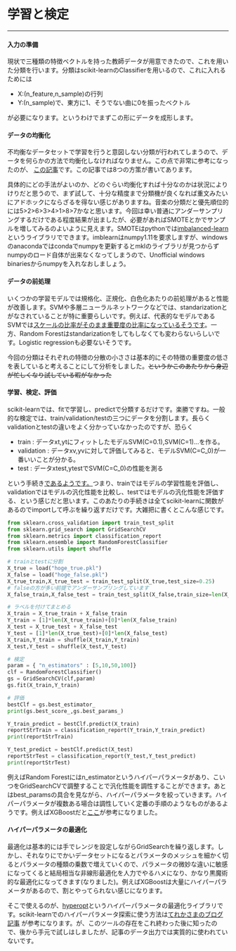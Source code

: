 # 学習と検定

---

#### 入力の準備
現状で三種類の特徴ベクトルを持った教師データが用意できたので、これを用いた分類を行います。分類はscikit-learnのClassifierを用いるので、これに入れるためには

- X:(n_feature,n_sample)の行列
- Y:(n_sample)で、東方に1、そうでない曲に0を振ったベクトル

が必要になります。というわけでまずこの形にデータを成形します。

#### データの均衡化

不均衡なデータセットで学習を行うと意図しない分類が行われてしまうので、データを何らかの方法で均衡化しなければなりません。この点で非常に参考になったのが、
[この記事](http://machinelearningmastery.com/tactics-to-combat-imbalanced-classes-in-your-machine-learning-dataset/)です。この記事では8つの方策が書いてあります。

具体的にどの手法がよいのか、どのぐらい均衡化すれば十分なのかは状況によりけりだと思うので、まず試して、十分な精度まで分類機が良くなれば重文みたいにアドホックにならざるを得ない感じがありますね。音楽の分類だと優先順位的には5>2>6>3>4>1>8>7かなと思います。今回は幸い普通にアンダーサンプリングするだけである程度結果が出ましたが、必要があればSMOTEとかでサンプルを増してみるのよいように見えます。SMOTEはpythonでは[imbalanced-learn](https://github.com/scikit-learn-contrib/imbalanced-learn)というライブラリでできます。imblearnはnumpy1.11を要求しますが、windowsのanacondaではcondaでnumpyを更新するとmklのライブラリが見つからずnumpyのロード自体が出来なくなってしまうので、Unofficial windows binariesからnumpyを入れなおしましょう。


#### データの前処理

いくつかの学習モデルでは規格化、正規化、白色化あたりの前処理があると性能が改善します。SVMや多層ニューラルネットワークなどでは、standarizationとがなされていることが特に重要らしいです。例えば、代表的なモデルであるSVMでは[スケールの比率がそのまま重要度の比率になっているそうです](http://neerajkumar.org/writings/svm/)。一方、Random Forestはstandarizationをしてもしなくても変わらないらしいです。Logistic regressionも必要ないそうです。

今回の分類はそれぞれの特徴の分散の小ささは基本的にその特徴の重要度の低さを表していると考えることにして分析をしました。~~というかこのあたりから身辺が忙しくなり試している暇がなかった~~


#### 学習、検定、評価

scikit-learnでは、fitで学習し、predictで分類するだけです。楽勝ですね。一般的な検定では、train/validation/testの三つにデータを分割します。長らくvalidationとtestの違いをよく分かっていなかったのですが、恐らく

- train : データxt,ytにフィットしたモデルSVM(C=0.1),SVM(C=1)...を作る。
- validation : データxv,yvに対して評価してみると、モデルSVM(C=C_0)が一番いいことが分かる。
- test : データxtest,ytestでSVM(C=C_0)の性能を測る

という手続き[であるようです。](http://stats.stackexchange.com/questions/19048/what-is-the-difference-between-test-set-and-validation-set)つまり、trainではモデルの学習性能を評価し、validationではモデルの汎化性能を比較し、testではモデルの汎化性能を評価する、という感じだと思います。このあたりの手続きは全てscikit-learnに関数があるのでimportして呼ぶを繰り返すだけです。大雑把に書くとこんな感じです。

```python
from sklearn.cross_validation import train_test_split
from sklearn.grid_search import GridSearchCV
from sklearn.metrics import classification_report
from sklearn.ensemble import RandomForestClassifier
from sklearn.utils import shuffle

# trainとtestに分割
X_true = load("hoge_true.pkl")
X_false = load("hoge_false.pkl")
X_true_train,X_true_test = train_test_split(X_true,test_size=0.25)
# falseの方が多い前提でアンダーサンプリングしています
X_false_train,X_false_test = train_test_split(X_false,train_size=len(X_true_train),test_size=len(X_false_test))

# ラベルを付けてまとめる
X_train = X_true_train + X_false_train
Y_train = [1]*len(X_true_train)+[0]*len(X_false_train)
X_test = X_true_test + X_false_test
Y_test = [1]*len(X_true_test)+[0]*len(X_false_test)
X_train,Y_train = shuffle(X_train,Y_train)
X_test,Y_test = shuffle(X_test,Y_test)

# 検定
param = { "n_estimators" : [5,10,50,100]}
clf = RandomForestClassifier()
gs = GridSearchCV(clf,param)
gs.fit(X_train,Y_train)

# 評価
bestClf = gs.best_estimator_
print(gs.best_score_,gs.best_params_)

Y_train_predict = bestClf.predict(X_train)
reportStrTrain = classification_report(Y_train,Y_train_predict)
print(reportStrTrain)

Y_test_predict = bestClf.predict(X_test)
reportStrTest = classification_report(Y_test,Y_test_predict)
print(reportStrTest)
```
例えばRandom Forestにはn_estimatorというハイパーパラメータがあり、こいつをGridSearchCVで調整することで汎化性能を調性することができます。あとはbest_paramsの具合を見ながら、ハイパーパラメータを絞っていきます。ハイパーパラメータが複数ある場合は調性していく定番の手順のようなものがあるようです。例えばXGBoostだと[ここ](http://www.analyticsvidhya.com/blog/2016/03/complete-guide-parameter-tuning-xgboost-with-codes-python/)が参考になりました。


#### ハイパーパラメータの最適化

最適化は基本的には手でレンジを設定しながらGridSearchを繰り返します。しかし、それなりにでかいデータセットになるとパラメータのメッシュを細かく切るとパラメータの種類の乗数で増えていくので、パラメータの微妙な違いに敏感になってくると結局相当な非線形最適化を人力でやるハメになり、かなり黒魔術的な最適化になってきます(なりました)。例えばXGBoostは大量にハイパーパラメータがあるので、割とやってられない感じになります。

そこで使えるのが、[hyperopt](https://github.com/hyperopt/hyperopt)というハイパーパラメータの最適化ライブラリです。scikit-learnでのハイパーパラメータ探索に使う方法は[てれかさまのブログ記事](http://nonbiri-tereka.hatenablog.com/entry/2015/07/14/233051)
が参考になります。が、このツールの存在をこれ終わった後に知ったので、後から手元で試しはしましたが、記事のデータ出力では実質的に使われていないです。
